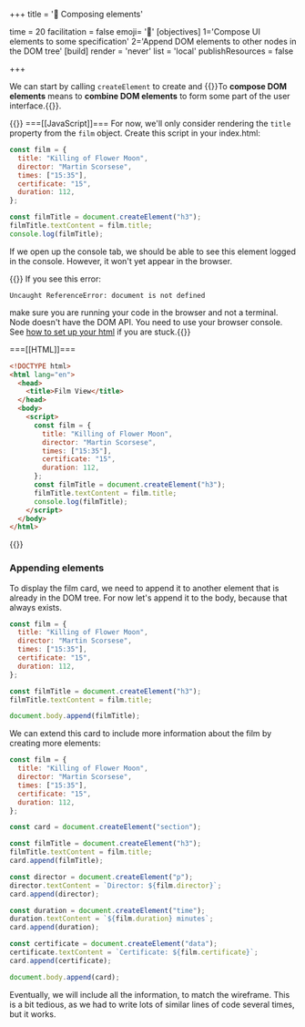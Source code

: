 +++
title = '🧱 Composing elements'

time = 20
facilitation = false
emoji= '🧩'
[objectives]
    1='Compose UI elements to some specification'
    2='Append DOM elements to other nodes in the DOM tree'
[build]
  render = 'never'
  list = 'local'
  publishResources = false

+++

We can start by calling `createElement` to create and {{<tooltip title="compose DOM elements">}}To **compose DOM elements** means to **combine DOM elements** to form some part of the user interface.{{</tooltip>}}.

{{<tabs name="Rendering from data">}}
===[[JavaScript]]===
For now, we'll only consider rendering the `title` property from the `film` object. Create this script in your index.html:

```js
const film = {
  title: "Killing of Flower Moon",
  director: "Martin Scorsese",
  times: ["15:35"],
  certificate: "15",
  duration: 112,
};

const filmTitle = document.createElement("h3");
filmTitle.textContent = film.title;
console.log(filmTitle);
```

If we open up the console tab, we should be able to see this element logged in the console. However, it won't yet appear in the browser.

{{<note type="tip">}} If you see this error:

```
Uncaught ReferenceError: document is not defined
```

make sure you are running your code in the browser and not a terminal. Node doesn't have the DOM API. You need to use your browser console. See [how to set up your html](#rendering-from-data-1) if you are stuck.{{</note>}}

===[[HTML]]===

```html
<!DOCTYPE html>
<html lang="en">
  <head>
    <title>Film View</title>
  </head>
  <body>
    <script>
      const film = {
        title: "Killing of Flower Moon",
        director: "Martin Scorsese",
        times: ["15:35"],
        certificate: "15",
        duration: 112,
      };
      const filmTitle = document.createElement("h3");
      filmTitle.textContent = film.title;
      console.log(filmTitle);
    </script>
  </body>
</html>
```

{{</tabs>}}

### Appending elements

To display the film card, we need to append it to another element that is already in the DOM tree. For now let's append it to the body, because that always exists.

```js {linenos=table,hl_lines=["12"],linenostart=1}
const film = {
  title: "Killing of Flower Moon",
  director: "Martin Scorsese",
  times: ["15:35"],
  certificate: "15",
  duration: 112,
};

const filmTitle = document.createElement("h3");
filmTitle.textContent = film.title;

document.body.append(filmTitle);
```

We can extend this card to include more information about the film by creating more elements:

```js
const film = {
  title: "Killing of Flower Moon",
  director: "Martin Scorsese",
  times: ["15:35"],
  certificate: "15",
  duration: 112,
};

const card = document.createElement("section");

const filmTitle = document.createElement("h3");
filmTitle.textContent = film.title;
card.append(filmTitle);

const director = document.createElement("p");
director.textContent = `Director: ${film.director}`;
card.append(director);

const duration = document.createElement("time");
duration.textContent = `${film.duration} minutes`;
card.append(duration);

const certificate = document.createElement("data");
certificate.textContent = `Certificate: ${film.certificate}`;
card.append(certificate);

document.body.append(card);
```

Eventually, we will include all the information, to match the wireframe. This is a bit tedious, as we had to write lots of similar lines of code several times, but it works.
